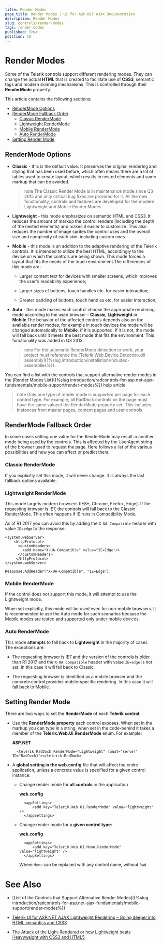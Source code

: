 ```yaml
---
title: Render Modes
page_title: Render Modes | UI for ASP.NET AJAX Documentation
description: Render Modes
slug: controls/render-modes
tags: render,modes
published: True
position: 10
---
```


# Render Modes



Some of the Telerik controls support different rendering modes. They can change the actual **HTML** that is created	to facilitate use of **CSS3**, semantic tags and modern skinning mechanisms. This is controlled through their	**RenderMode** property.

This article contains the following sections:

* [RenderMode Options](#rendermode-options)
* [RenderMode Fallback Order](#rendermode-fallback-order)
	* [Classic RenderMode](#classic-rendermode)
	* [Lightweight RenderMode](#lightweight-rendermode)
	* [Mobile RenderMode](#mobile-rendermode)
	* [Auto RenderMode](#auto-rendermode)
* [Setting Render Mode](#setting-render-mode)

## RenderMode Options

* **Classic** - this is the default value. It preserves the original rendering and styling that has been used before, which	often means there are a lot of tables used to create layout, which results in nested elements and some markup that can be avoided.
	
	>note The Classic Render Mode is in maintenance mode since Q3 2015 and only critical bug fixes are provided for it. All the new functionality, controls and features are developed for the modern Lightweight and Mobile Render Modes.

* **Lightweight** - this mode emphasizes on semantic HTML and CSS3. It reduces the amount of markup the control renders	(including the depth of the nested elements) and makes it easier to customize.	This also reduces the number of image sprites the control uses and the overall size and complexity of each skin, including custom ones.

* **Mobile** - this mode is an addition to the adaptive rendering of the Telerik controls. It is intended to utilize the best HTML, accordingly to the device on which the controls are being shown. This mode forces a layout that fits the needs of the touch environment.The differences of this mode are:

	* Larger content text for devices with smaller screens, which improves the user's readability experience;
	
	* Larger sizes of buttons, touch handles etc. for easier interaction;
	
	* Greater padding of buttons, touch handles etc. for easier interaction;

* **Auto** - this mode makes each control choose the appropriate rendering mode according to the used	browser - **Classic**, **Lightweight** or **Mobile**.The behavior of the affected controls depends also on the available render modes, for example in touch devices the mode will be changed automatically to **Mobile**, if it is supported. If it is not, the mode will fall back until it meets the best mode that fits the environment. This functionality was added in Q3 2013.

	>note For the automatic RenderMode detection to work, your project must reference the [Telerik.Web.Device.Detection.dll assembly]({%slug introduction/installation/included-assemblies%}).

You can find a list with the controls that support alternative render modes in the [Render Modes List]({%slug introduction/radcontrols-for-asp.net-ajax-fundamentals/mobile-support/render-modes%}) help article.

>note Only one type of render mode is supported per page for each control type. For example, all RadDock controls on the page must have the same valueof the RenderMode property set. This includes instances from master pages, content pages and user controls.


## RenderMode Fallback Order

In some cases setting one value for the RenderMode may result in another mode being used by the controls. This is affected by the UserAgent string of the browser used to request the page. Here follows a list of the various possibilities and how you can affect or predict them.

### Classic RenderMode

If you explicitly set this mode, it will never change. It is always the last fallback options available.

### Lightweight RenderMode

This mode targets modern browsers (IE8+, Chrome, Firefox, Edge). If the requesting browser is IE7, the controls will fall back to the Classic RenderMode. This often happens if IE runs in Compatibility Mode.

As of R1 2017 you can avoid this by adding the `X-UA Compatible` header with value `IE=edge` to the response:

````web.config
<system.webServer>
    <httpProtocol>
      <customHeaders>
        <add name="X-UA-Compatible" value="IE=Edge"/>
      </customHeaders>
     </httpProtocol>
</system.webServer>
````

````Code-behind
Response.AddHeader("X-UA-Compatible", "IE=Edge"); 
````

### Mobile RenderMode

If the control does not support this mode, it will attempt to use the Lightweight mode.

When set explicitly, this mode will be used even for non-mobile browsers. It is recommended to use the Auto mode for such scenarios because the Mobile modes are tested and supported only under mobile devices.

### Auto RenderMode

This mode **attempts** to fall back to **Lightweight** in the majority of cases. The exceptions are:

* The requesting browser is IE7 and the version of the controls is older than R1 2017 and the `X-UA Compatible` header with value `IE=edge` is not set. In this case it will fall back to Classic.

* The requesting browser is identified as a mobile browser and the concrete control provides mobile-specific rendering. In this case it will fall back to Mobile.



## Setting Render Mode

There are two ways to set the **RenderMode** of each **Telerik control**:

* Use the **RenderMode property** each control exposes. When set in the markup you can type in a string, when set in the code-behind it takes a member of the **Telerik.Web.UI.RenderMode** enum. For example:

	**ASP.NET**
	
		<telerik:RadDock RenderMode="Lightweight" runat="server" ID="RadDock1"></telerik:RadDock>




* A **global setting in the web.config** file that will affect the entire application,	unless a concrete value is specified for a given control instance:

	* Change render mode for **all controls** in the application
	
		**web.config**

			<appSettings>
				<add key="Telerik.Web.UI.RenderMode" value="lightweight" />
			</appSettings>
	
	
	
	* Change render mode for a **given control type**:
	
		**web.config**

			<appSettings>
				<add key="Telerik.Web.UI.Menu.RenderMode" value="lightweight" />
			</appSettings>
	

		Where `Menu` can be replaced with any control name, without `Rad`.

# See Also

 * [List of the Controls that Support Alternative Render Modes]({%slug introduction/radcontrols-for-asp.net-ajax-fundamentals/mobile-support/render-modes%})

 * [Telerik UI for ASP.NET AJAX Lightweight Rendering – Going deeper into HTML semantics and CSS3](http://www.telerik.com/blogs/radcontrols-for-asp.net-ajax-lightweight-rendering-semantic-html-and-css3)

 * [The Attack of the Light-Rendered or how Lightweight beats Heavyweight with CSS3 and HTML5](http://blogs.telerik.com/aspnet-ajax/posts/13-06-13/attack-of-the-light-rendered-css3-and-html5-win)
